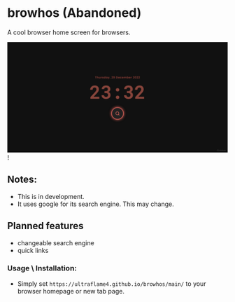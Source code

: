 # browhos (Abandoned)
A cool browser home screen for browsers.

![img.png](assets/img.png)!
## Notes:
- This is in development.
- It uses google for its search engine. This may change.


## Planned features
- changeable search engine
- quick links

### Usage \ Installation:
- Simply set `https://ultraflame4.github.io/browhos/main/` to your browser homepage or new tab page. 

